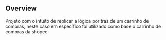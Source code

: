 ## Overview
Projeto com o intuito de replicar a lógica por trás de um carrinho de compras, neste caso em específico foi utilizado como base o carrinho de compras da shopee
